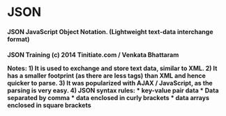 JSON
====
<h4>JSON JavaScript Object Notation. (Lightweight text-data interchange format)<h4>


JSON Training
(c) 2014 Tinitiate.com / Venkata Bhattaram

Notes: 1) It is used to exchange and store text data, similar to XML.
       2) It has a smaller footprint (as there are less tags) than XML
          and hence quicker to parse.
       3) It was popularized with AJAX / JavaScript, as the parsing is very easy.
       4) JSON syntax rules: 
            * key-value pair data
            * Data separated by comma
            * data enclosed in curly brackets
            * data arrays enclosed in square brackets
